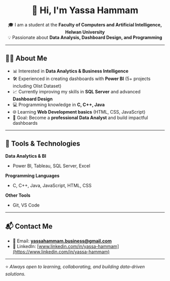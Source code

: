 <div align="center">

# 👋 Hi, I'm Yassa Hammam  

🎓 I am a student at the **Faculty of Computers and Artificial Intelligence, Helwan University**  
💡 Passionate about **Data Analysis, Dashboard Design, and Programming**  

</div>

---

## 🧑‍💻 About Me  
- 📊 Interested in **Data Analytics & Business Intelligence**  
- 🛠 Experienced in creating dashboards with **Power BI** (5+ projects including Olist Dataset)  
- 📈 Currently improving my skills in **SQL Server** and advanced **Dashboard Design**  
- 💻 Programming knowledge in **C, C++, Java**  
- 🌐 Learning **Web Development basics** (HTML, CSS, JavaScript)  
- 🎯 Goal: Become a **professional Data Analyst** and build impactful dashboards  

---

## 🚀 Tools & Technologies  

**Data Analytics & BI**  
- Power BI, Tableau, SQL Server, Excel  

**Programming Languages**  
- C, C++, Java, JavaScript, HTML, CSS  

**Other Tools**  
- Git, VS Code  

---

## 📬 Contact Me  
- 📧 Email: **yassahammam.business@gmail.com**  
- 🔗 LinkedIn: [www.linkedin.com/in/yassa-hammam](https://www.linkedin.com/in/yassa-hammam)  

---

⭐️ *Always open to learning, collaborating, and building data-driven solutions.*  
